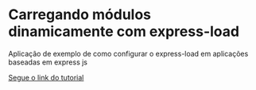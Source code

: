 # Carregando módulos dinamicamente com express-load

Aplicação de exemplo de como configurar o express-load em aplicações baseadas em express js

[Segue o link do tutorial](http://blog.jhonatasmartins.com/carregar-modulos-dinamicamente-no-nodejs)

